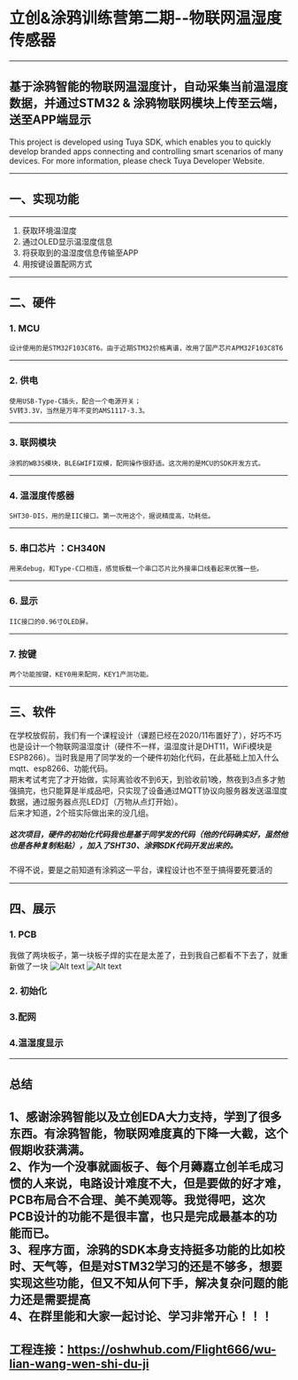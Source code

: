 # 立创&涂鸦训练营第二期--物联网温湿度传感器
----------------------------------------------------------  
## 基于涂鸦智能的物联网温湿度计，自动采集当前温湿度数据，并通过STM32 & 涂鸦物联网模块上传至云端，送至APP端显示

This project is developed using Tuya SDK, which enables you to quickly develop branded apps connecting and controlling smart scenarios of many devices. For more information, please check Tuya Developer Website.

----------------------------------------------------   
## 一、实现功能
--------------------------   
   1. 获取环境温湿度
   2. 通过OLED显示温湿度信息
   3. 将获取到的温湿度信息传输至APP
   4. 用按键设置配网方式
  ----------------------------------------------   
## 二、硬件   
### 1. MCU    
    设计使用的是STM32F103C8T6。由于近期STM32价格离谱，改用了国产芯片APM32F103C8T6    
--------------------    
### 2. 供电
    使用USB-Type-C插头，配合一个电源开关；   
    5V转3.3V，当然是万年不变的AMS1117-3.3。   
----------------------   
### 3. 联网模块 
    涂鸦的WB3S模块，BLE&WIFI双模，配网操作很舒适。这次用的是MCU的SDK开发方式。   
----------------------------------------   
### 4. 温湿度传感器 
    SHT30-DIS，用的是IIC接口。第一次用这个，据说精度高，功耗低。   
---------------------------------------   
### 5. 串口芯片 ：CH340N    
    用来debug，和Type-C口相连，感觉板载一个串口芯片比外接串口线看起来优雅一些。   
----------------------------------------   
### 6. 显示    
    IIC接口的0.96寸OLED屏。   
--------------------------------------   
### 7. 按键    
    两个功能按键，KEY0用来配网，KEY1产测功能。   
-------------------------------------   


## 三、软件   
   在学校放假前，我们有一个课程设计（课题已经在2020/11布置好了），好巧不巧也是设计一个物联网温湿度计（硬件不一样，温湿度计是DHT11，WiFi模块是ESP8266）。当时我是用了同学发的一个硬件初始化代码，在此基础上加入什么mqtt、esp8266、功能代码。   
   期末考试考完了才开始做，实际离验收不到6天，到验收前1晚，熬夜到3点多才勉强搞完，也只能算是半成品吧，只实现了设备通过MQTT协议向服务器发送温湿度数据，通过服务器点亮LED灯（万物从点灯开始）。     
   后来才知道，2个班实际做出来的没几组。     
##### 这次项目，硬件的初始化代码我也是基于同学发的代码（他的代码确实好，虽然他也是各种复制粘贴），加入了SHT30、涂鸦SDK代码开发出来的。
不得不说，要是之前知道有涂鸦这一平台，课程设计也不至于搞得要死要活的

--------------------------------   
## 四、展示   
### 1. PCB    
我做了两块板子，第一块板子焊的实在是太差了，丑到我自己都看不下去了，就重新做了一块
![Alt text](./红板.jpg)
![Alt text](./黑板.jpg)
   
### 2. 初始化   
### 3.配网   
### 4.温湿度显示

----------------------------------------   
## 总结    
1、感谢涂鸦智能以及立创EDA大力支持，学到了很多东西。有涂鸦智能，物联网难度真的下降一大截，这个假期收获满满。    
2、作为一个没事就画板子、每个月薅嘉立创羊毛成习惯的人来说，电路设计难度不大，但是要做的好才难，PCB布局合不合理、美不美观等。我觉得吧，这次PCB设计的功能不是很丰富，也只是完成最基本的功能而已。    
3、程序方面，涂鸦的SDK本身支持挺多功能的比如校时、天气等，但是对STM32学习的还是不够多，想要实现这些功能，但又不知从何下手，解决复杂问题的能力还是需要提高    
4、在群里能和大家一起讨论、学习非常开心！！！
-----------------------------------      
## 工程连接：https://oshwhub.com/Flight666/wu-lian-wang-wen-shi-du-ji   
